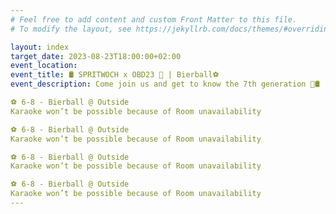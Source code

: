 ```yaml
---
# Feel free to add content and custom Front Matter to this file.
# To modify the layout, see https://jekyllrb.com/docs/themes/#overriding-theme-defaults

layout: index
target_date: 2023-08-23T18:00:00+02:00
event_location: 
event_title: 🛢️ SPRITWOCH x OBD23 🎉 | Bierball⚽️ 
event_description: Come join us and get to know the 7th generation 🎉🛢️

⚽️ 6-8 - Bierball @ Outside
Karaoke won’t be possible because of Room unavailability 

⚽️ 6-8 - Bierball @ Outside
Karaoke won’t be possible because of Room unavailability 

⚽️ 6-8 - Bierball @ Outside
Karaoke won’t be possible because of Room unavailability 

⚽️ 6-8 - Bierball @ Outside
Karaoke won’t be possible because of Room unavailability 
---
```

